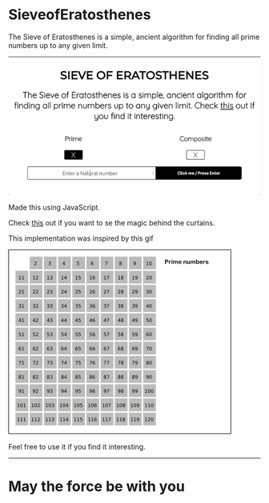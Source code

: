 # SieveofEratosthenes
The Sieve of Eratosthenes is a simple, ancient algorithm for finding all prime numbers up to any given limit.

![](images/action.gif)

Made this using JavaScript.

Check [this](https://medium.com/i-math/prime-numbers-the-sieve-of-eratosthenes-ee22c119b6de) out if you want to se the magic behind the curtains.

This implementation was inspired by this gif

![](images/Sieve_of_Eratosthenes_animation.gif)

Feel free to use it if you find it interesting.

------
# May the force be with you
